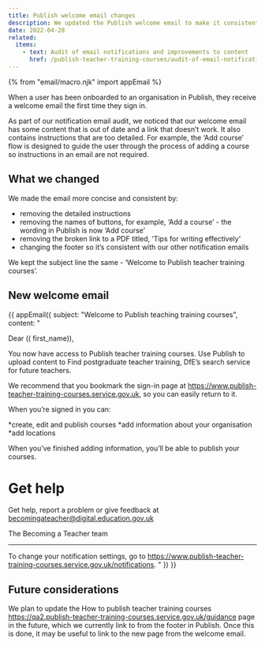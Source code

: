 ```yaml
---
title: Publish welcome email changes
description: We updated the Publish welcome email to make it consistent and concise
date: 2022-04-28
related:
  items:
    - text: Audit of email notifications and improvements to content
      href: /publish-teacher-training-courses/audit-of-email-notifications-and-improvements-to-content/
---
```


{% from "email/macro.njk" import appEmail %}

<!-- markdownlint-disable MD001 MD025 -->

When a user has been onboarded to an organisation in Publish, they receive a welcome email the first time they sign in.

As part of our notification email audit, we noticed that our welcome email has some content that is out of date and a link that doesn’t work. It also contains instructions that are too detailed. For example, the ‘Add course’ flow is designed to guide the user through the process of adding a course so instructions in an email are not required.

## What we changed

We made the email more concise and consistent by:

- removing the detailed instructions
- removing the names of buttons, for example, ‘Add a course’ - the wording in Publish is now ‘Add course’
- removing the broken link to a PDF titled, ‘Tips for writing effectively’
- changing the footer so it’s consistent with our other notification emails

We kept the subject line the same - ‘Welcome to Publish teacher training courses’.

## New welcome email

{{ appEmail({
  subject: "Welcome to Publish teaching training courses",
  content: "

Dear (( first_name)),

You now have access to Publish teacher training courses. Use Publish to upload content to Find postgraduate teacher training, DfE’s search service for future teachers.

We recommend that you bookmark the sign-in page at https://www.publish-teacher-training-courses.service.gov.uk, so you can easily return to it.

When you’re signed in you can:

*create, edit and publish courses
*add information about your organisation
*add locations

When you’ve finished adding information, you’ll be able to publish your courses.

# Get help

Get help, report a problem or give feedback at becomingateacher@digital.education.gov.uk

The Becoming a Teacher team

---

To change your notification settings, go to https://www.publish-teacher-training-courses.service.gov.uk/notifications.
  "
}) }}


## Future considerations

We plan to update the How to publish teacher training courses https://qa2.publish-teacher-training-courses.service.gov.uk/guidance page in the future, which we currently link to from the footer in Publish. Once this is done, it may be useful to link to the new page from the welcome email.


<!-- markdownlint-enable MD001 MD025 -->
